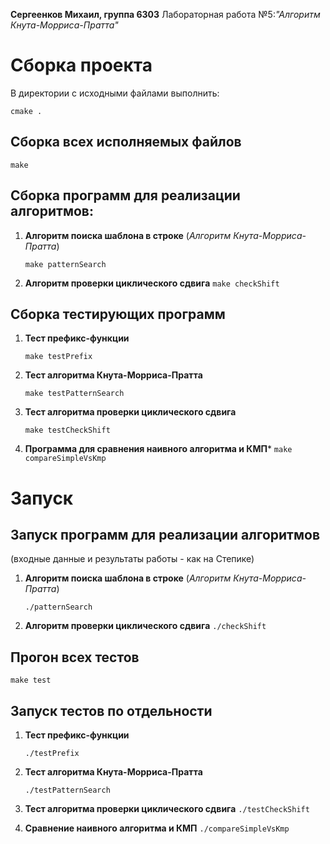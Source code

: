 **Сергеенков Михаил, группа 6303**
Лабораторная работа №5:_"Алгоритм Кнута-Морриса-Пратта"_
# Сборка проекта
В директории с исходными файлами выполнить:

    cmake .
## Сборка всех исполняемых файлов

    make
## Сборка программ для реализации алгоритмов:

 1. **Алгоритм поиска шаблона в строке** (*Алгоритм Кнута-Морриса-Пратта*)


	`make patternSearch`

 2. **Алгоритм проверки циклического сдвига**
	`make checkShift`
## Сборка тестирующих программ
1. **Тест префикс-функции**

    `make testPrefix `

2. **Тест алгоритма Кнута-Морриса-Пратта**

    `make testPatternSearch`

3. **Тест алгоритма проверки циклического сдвига**

   `make testCheckShift`
4. **Программа для сравнения наивного алгоритма и КМП***
   `make compareSimpleVsKmp`
# Запуск
## Запуск программ для реализации алгоритмов
(входные данные и результаты работы - как на Степике)
1. **Алгоритм поиска шаблона в строке** (*Алгоритм Кнута-Морриса-Пратта*)


	`./patternSearch`

 2. **Алгоритм проверки циклического сдвига**
	`./checkShift`
## Прогон всех тестов

   `make test`

## Запуск тестов по отдельности
1. **Тест префикс-функции**

    `./testPrefix `

2. **Тест алгоритма Кнута-Морриса-Пратта**

    `./testPatternSearch`

3. **Тест алгоритма проверки циклического сдвига**
 `./testCheckShift`
 
4. **Сравнение наивного алгоритма и КМП**
   `./compareSimpleVsKmp`
